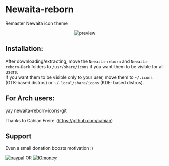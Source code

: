 # Newaita-reborn
Remaster Newaita icon theme 
<p align="center">
  <img src="https://raw.githubusercontent.com/cbrnix/Newaita-reborn/master/cover.png" alt="preview"/>
</p>

## Installation:
After downloading/extracting, move the `Newaita-reborn` and `Newaita-reborn-Dark` folders to `/usr/share/icons` if you want them to be visible for all users.  
If you want them to be visible only to your user, move them to `~/.icons` (GTK-based distros) or `~/.local/share/icons` (KDE-based distros).

## For Arch users:
yay newaita-reborn-icons-git

Thanks to Cahian Freire (https://github.com/cahian)

## Support
Even a small donation boosts motivation :) 

[![paypal](https://www.paypalobjects.com/en_US/i/btn/btn_donateCC_LG.gif)](https://www.paypal.me/cbrnix)  OR   [![Юmoney](https://i.imgur.com/KrkyEbB.png)](https://yoomoney.ru/to/41001796418567)


